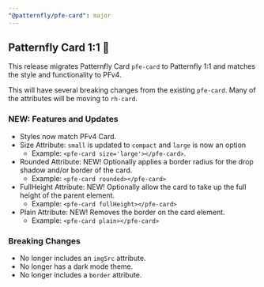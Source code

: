 ```yaml
---
"@patternfly/pfe-card": major
---
```


## Patternfly Card 1:1 🎉

This release migrates Patternfly Card `pfe-card` to Patternfly 1:1 and matches the style and functionality to PFv4.

This will have several breaking changes from the existing `pfe-card`. Many of the attributes will be moving to `rh-card`.

### NEW: Features and Updates
- Styles now match PFv4 Card.
- Size Attribute: `small` is updated to `compact` and `large` is now an option 
  - Example: `<pfe-card size='large'></pfe-card>`.
- Rounded Attribute: NEW! Optionally applies a border radius for the drop shadow and/or border of the card. 
  - Example: `<pfe-card rounded></pfe-card>`
- FullHeight Attribute: NEW! Optionally allow the card to take up the full height of the parent element.
  - Example: `<pfe-card fullHeight></pfe-card>`
- Plain Attribute: NEW! Removes the border on the card element.
  - Example: `<pfe-card plain></pfe-card>`


### Breaking Changes
- No longer includes an `imgSrc` attribute.
- No longer has a dark mode theme. 
- No longer includes a `border` attribute.

